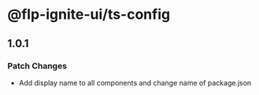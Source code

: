# @flp-ignite-ui/ts-config

## 1.0.1

### Patch Changes

- Add display name to all components and change name of package.json
